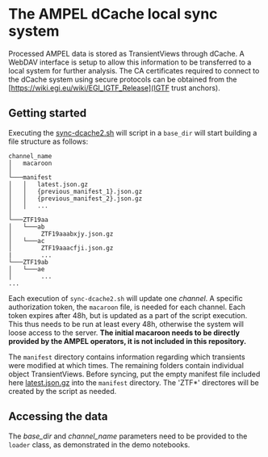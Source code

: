 # The AMPEL dCache local sync system

Processed AMPEL data is stored as TransientViews through dCache. A WebDAV interface is setup to allow this information to be transferred to a local system for further analysis. The CA certificates required to connect to the dCache system using secure protocols can be obtained from the [https://wiki.egi.eu/wiki/EGI_IGTF_Release](IGTF trust anchors).

## Getting started

Executing the [sync-dcache2.sh](sync-dcache2.sh) will script in a `base_dir` will start building a file structure as follows:

```
channel_name
│   macaroon
│
└───manifest
│   │   latest.json.gz
│   │   {previous_manifest_1}.json.gz
│   │   {previous_manifest_2}.json.gz
│   │   ...
│   
└───ZTF19aa
│   └───ab
│        ZTF19aaabxjy.json.gz
│   └───ac
│        ZTF19aaacfji.json.gz
|        ...
└───ZTF19ab
│   └───ae
│        ...
...
```

Each execution of `sync-dcache2.sh` will update one *channel*. A specific authorization token, the `macaroon` file, is needed for each channel. Each token expires after 48h, but is updated as a part of the script execution. This thus needs to be run at least every 48h, otherwise the system will loose access to the server. **The initial macaroon needs to be directly provided by the AMPEL operators, it is not included in this repository.**

The `manifest` directory contains information regarding which transients were modified at which times. The remaining folders contain individual object TransientViews. Before syncing, put the empty manifest file included here [latest.json.gz](latest.json.gz) into the `manifest` directory. The 'ZTF*' directores will be created by the script as needed.


## Accessing the data

The *base_dir* and *channel_name* parameters need to be provided to the `loader` class, as demonstrated in the demo notebooks.



 

